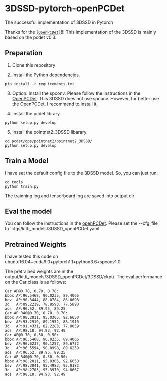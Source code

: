 # 3DSSD-pytorch-openPCDet
The successful implementation of 3DSSD in Pytorch

Thanks for the [`[OpenPCDet]`](https://github.com/open-mmlab/OpenPCDet)!!!
This implementation of the 3DSSD is mainly based on the pcdet v0.3.

## Preparation
1. Clone this repository

2. Install the Python dependencies.
```
pip install -r requirements.txt
```

3. Option: Install the spconv. Please follow the instructions in the [OpenPCDet](https://github.com/open-mmlab/OpenPCDet/blob/master/docs/INSTALL.md).  This 3DSSD does not use spconv. However, for better use the OpenPCDet, I recommend to install it.

4. Install the pcdet library.
```
python setup.py develop
```

5. Install the pointnet2_3DSSD libarary.
```
cd pcdet/ops/pointnet2/pointnet2_3DSSD/
python setup.py develop
```

## Train a Model

I have set the default config file to the 3DSSD model. So, you can just run:
```
cd tools
python train.py
```

The trainning log and tensorboard log are saved into output dir

## Eval the model
You can follow the instructions in the [openPCDet](https://github.com/open-mmlab/OpenPCDet/blob/master/docs/GETTING_STARTED.md). Please set the --cfg_file to 'cfgs/kitti_models/3DSSD_openPCDet.yaml'

## Pretrained Weights

I have tested this code on ubuntu16.04+cuda9.0+pytorch1.1+python3.6+spconv1.0

The pretrained weights are in the output/kitti_models/3DSSD_openPCDet/3DSSD/ckpt/.
The eval performance on the Car class is as follows:
```
Car AP@0.70, 0.70, 0.70:
bbox AP:96.5468, 90.0235, 89.4066
bev  AP:90.3444, 88.0784, 86.0698
3d   AP:89.2219, 78.8593, 77.5890
aos  AP:96.52, 89.95, 89.25
Car AP_R40@0.70, 0.70, 0.70:
bbox AP:98.2011, 95.0305, 92.6650
bev  AP:93.2919, 89.1952, 88.1910
3d   AP:91.4331, 82.2283, 77.8059
aos  AP:98.18, 94.93, 92.49
Car AP@0.70, 0.50, 0.50:
bbox AP:96.5468, 90.0235, 89.4066
bev  AP:96.6237, 90.1257, 89.6772
3d   AP:96.5594, 90.0998, 89.6259
aos  AP:96.52, 89.95, 89.25
Car AP_R40@0.70, 0.50, 0.50:
bbox AP:98.2011, 95.0305, 92.6650
bev  AP:98.3041, 95.4983, 95.0182
3d   AP:98.2703, 95.3970, 94.8667
aos  AP:98.18, 94.93, 92.49
```

